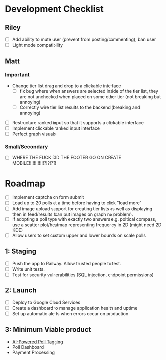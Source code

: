 # Development Checklist

## Riley

- [ ] Add ability to mute user (prevent from posting/commenting), ban user
- [ ] Light mode compatibility

## Matt

### Important

- Change tier list drag and drop to a clickable interface
  - [ ] fix bug where when answers are selected inside of the tier list, 
        they are not unchecked when placed on some other tier (not breaking but annoying)
  - [ ] Correctly wire tier list results to the backend (breaking and annoying)
- [ ] Restructure ranked input so that it supports a clickable interface
- [ ] Implement clickable ranked input interface
- [ ] Perfect graph visuals

### Small/Secondary
- [ ] WHERE THE FUCK DID THE FOOTER GO ON CREATE MOBILE!!!!!!!!!!!!?!?!??!
    

# Roadmap

- [ ] Implement captcha on form submit
- [ ] Load up to 20 polls at a time before having to click "load more"
- [ ] Add image upload support for creating tier lists as well as displaying then in feed/results (can put images on graph no problem).
- [ ] If adopting a poll type with exactly two answers e.g. poltical compass, use a scatter plot/heatmap representing frequency in 2D (might need 2D KDE)
- [ ] Allow users to set custom upper and lower bounds on scale polls

## 1: Staging

- [ ] Push the app to Railway. Allow trusted people to test.
- [ ] Write unit tests.
- [ ] Test for security vulnerabilities (SQL injection, endpoint permissions)

## 2: Launch

- [ ] Deploy to Google Cloud Services
- [ ] Create a dashboard to manage application health and uptime
- [ ] Set up automatic alerts when errors occur on production

## 3: Minimum Viable product

- [AI-Powered Poll Tagging](https://docs.google.com/document/d/1knJN9BY2EJ27TZhUlEIYxNZZmU6g-eYaLxmL75ShN_U/edit?usp=drive_link)
- Poll Dashboard
- Payment Processing
